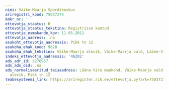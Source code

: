 ```yaml
---
nimi: Väike-Maarja Spordikeskus
ariregistri_kood: 75037274
kmkr_nr: ''
ettevotja_staatus: R
ettevotja_staatus_tekstina: Registrisse kantud
ettevotja_esmakande_kpv: 11.05.2011
ettevotja_aadress: .na
asukoht_ettevotja_aadressis: Pikk tn 12
asukoha_ehak_kood: 9628
asukoha_ehak_tekstina: Väike-Maarja alevik, Väike-Maarja vald, Lääne-Viru maakond
indeks_ettevotja_aadressis: '46202'
ads_adr_id: 3276957
ads_ads_oid: .na
ads_normaliseeritud_taisaadress: Lääne-Viru maakond, Väike-Maarja vald, Väike-Maarja
  alevik, Pikk tn 12
teabesysteemi_link: https://ariregister.rik.ee/ettevotja.py?ark=75037274&ref=rekvisiidid
---
```


